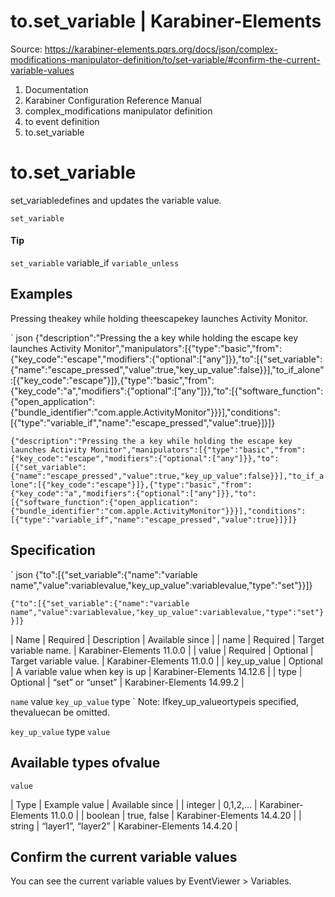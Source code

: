 # to.set_variable | Karabiner-Elements

Source: https://karabiner-elements.pqrs.org/docs/json/complex-modifications-manipulator-definition/to/set-variable/#confirm-the-current-variable-values

1. Documentation
1. Karabiner Configuration Reference Manual
1. complex_modifications manipulator definition
1. to event definition
1. to.set_variable

# to.set_variable

set_variabledefines and updates the variable value.

` set_variable `
#### Tip

` set_variable ` variable_if ` variable_unless `
## Examples

Pressing theakey while holding theescapekey launches Activity Monitor.


` json
{"description":"Pressing the a key while holding the escape key launches Activity Monitor","manipulators":[{"type":"basic","from":{"key_code":"escape","modifiers":{"optional":["any"]}},"to":[{"set_variable":{"name":"escape_pressed","value":true,"key_up_value":false}}],"to_if_alone":[{"key_code":"escape"}]},{"type":"basic","from":{"key_code":"a","modifiers":{"optional":["any"]}},"to":[{"software_function":{"open_application":{"bundle_identifier":"com.apple.ActivityMonitor"}}}],"conditions":[{"type":"variable_if","name":"escape_pressed","value":true}]}]}

`{"description":"Pressing the a key while holding the escape key launches Activity Monitor","manipulators":[{"type":"basic","from":{"key_code":"escape","modifiers":{"optional":["any"]}},"to":[{"set_variable":{"name":"escape_pressed","value":true,"key_up_value":false}}],"to_if_alone":[{"key_code":"escape"}]},{"type":"basic","from":{"key_code":"a","modifiers":{"optional":["any"]}},"to":[{"software_function":{"open_application":{"bundle_identifier":"com.apple.ActivityMonitor"}}}],"conditions":[{"type":"variable_if","name":"escape_pressed","value":true}]}]}`
## Specification


` json
{"to":[{"set_variable":{"name":"variable name","value":variablevalue,"key_up_value":variablevalue,"type":"set"}}]}

`{"to":[{"set_variable":{"name":"variable name","value":variablevalue,"key_up_value":variablevalue,"type":"set"}}]}`

| Name | Required | Description | Available since |
| name | Required | Target variable name. | Karabiner-Elements 11.0.0 |
| value | Required | Optional | Target variable value. | Karabiner-Elements 11.0.0 |
| key_up_value | Optional | A variable value when key is up | Karabiner-Elements 14.12.6 |
| type | Optional | “set” or “unset” | Karabiner-Elements 14.99.2 |

` name ` value ` key_up_value ` type ` Note: Ifkey_up_valueortypeis specified, thevaluecan be omitted.

` key_up_value ` type ` value `
## Available types ofvalue

` value `

| Type | Example value | Available since |
| integer | 0,1,2,… | Karabiner-Elements 11.0.0 |
| boolean | true, false | Karabiner-Elements 14.4.20 |
| string | “layer1”, “layer2” | Karabiner-Elements 14.4.20 |

## Confirm the current variable values

You can see the current variable values by EventViewer > Variables.

